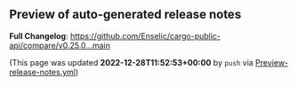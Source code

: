 ## Preview of auto-generated release notes
<!-- Release notes generated using configuration in .github/release.yml at main -->



**Full Changelog**: https://github.com/Enselic/cargo-public-api/compare/v0.25.0...main


(This page was updated **2022-12-28T11:52:53+00:00** by `push` via [Preview-release-notes.yml](https://github.com/Enselic/cargo-public-api/actions/runs/3793771069))

